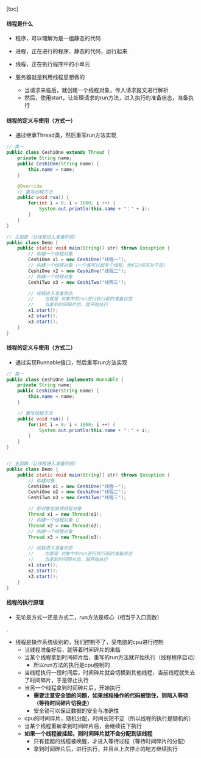 <script src='/笔记/see/index.js'></script>
[toc]


#### 线程是什么
- 程序，可以理解为是一组静态的代码
- 进程，正在进行的程序、静态的代码，运行起来
- 线程，正在执行程序中的小单元

- 服务器就是利用线程思想做的
  - 当请求来临后，就创建一个线程对象，传入请求报文进行解析
  - 然后，使用start，让处理请求的run方法，进入执行的准备状态，准备执行



#### 线程的定义与使用（方式一）
- 通过继承Thread类，然后重写run方法实现
```java
// 类一
public class CeshiOne extends Thread {
    private String name;
    public CeshiOne(String name) {
        this.name = name;
    }

    @Override
    // 重写线程方法
    public void run() {
        for(int i = 0; i < 1000; i ++) {
            System.out.println(this.name + "：" + i);
        }
    }
}

// 主函数（让线程进入准备阶段）
public class Demo {
    public static void main(String[] str) throws Exception {
        // 构建一个线程对象
        CeshiOne x1 = new CeshiOne("线程一");
        // 构建一个线程对象（一个类可以起多个线程，他们之间互补干扰）
        CeshiOne x2 = new CeshiOne("线程二");
        // 构建一个线程对象
        CeshiTwo x3 = new CeshiTwo("线程三");

        // 线程进入准备状态
        //    也就是 对象中的run进行执行前的准备状态
        //    当拿到时间碎片后，就开始执行
        x1.start();
        x2.start();
        x3.start();
    }
}
```


#### 线程的定义与使用（方式二）
- 通过实现Runnable接口，然后重写run方法实现
```java
// 类一
public class CeshiOne implements Runnable {
    private String name;
    public CeshiOne(String name) {
        this.name = name;
    }

    // 重写线程方法
    public void run() {
        for(int i = 0; i < 1000; i ++) {
            System.out.println(this.name + "：" + i);
        }
    }
}


// 主函数（让线程进入准备阶段）
public class Demo {
    public static void main(String[] str) throws Exception {
        // 构建对象
        CeshiOne o1 = new CeshiOne("线程一");
        CeshiOne o2 = new CeshiOne("线程二");
        CeshiTwo o3 = new CeshiTwo("线程三");

        // 把对象包装成线程对象
        Thread x1 = new Thread(o1);
        // 构建一个线程对象（）
        Thread x2 = new Thread(o2);
        // 构建一个线程对象
        Thread x3 = new Thread(o3);

        // 线程进入准备状态
        //    也就是 对象中的run进行执行前的准备状态
        //    当拿到时间碎片后，就开始执行
        x1.start();
        x2.start();
        x3.start();
    }
}
```


#### 线程的执行原理
- 无论是方式一还是方式二，run方法是核心（相当于入口函数）

.
- 线程是操作系统级别的，我们控制不了，受电脑的cpu进行控制
  - 当线程准备好后，就等着时间碎片的来临
  - 当某个线程拿到时间碎片后，重写的run方法就开始执行（线程程序启动）
    - 所以run方法的执行是cpu控制的
  - 当线程执行一段时间后，时间碎片就会切换到其他线程，当前线程就失去了时间碎片，于是停止执行
  - 当另一个线程拿到时间碎片后，开始执行
    - **需要注意安全锁的问题，如果线程操作的代码被锁住，则陷入等待（等待时间碎片切换走）**
    - 安全锁可以保证数据的安全与准确性
  - cpu的时间碎片，随机分配，时间长短不定（所以线程的执行是随机的）
  - 当某个线程重新拿到时间碎片后，会继续往下执行
  - **如果一个线程被挂起，则时间碎片就不会分配到该线程**
    - 只有挂起的线程被唤醒，才进入等待过程（等待时间碎片的分配）
    - 拿到时间碎片后，进行执行，并且从上次停止的地方继续执行


